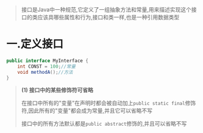 
>接口是Java中一种规范,它定义了一组抽象方法和常量,用来描述实现这个接口的类应该具哪些属性和行为,接口和类一样,也是一种引用数据类型

# 一.定义接口

```Java
public interface MyInterface {  
    int CONST = 100;//常量  
    void methodA();//方法  
}
```

>**(1) 接口中的某些修饰符可省略**  
>
>在接口中所有的"变量"在声明时都会被自动加上`public static final`修饰符,因此所有的"变量"都会成为常量,并且它可以省略不写  
>
>接口中的所有方法默认都是`public abstract`修饰的,并且可以省略不写